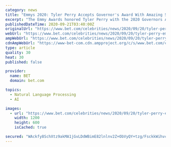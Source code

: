 ```yaml
---
category: news
title: "Emmys 2020: Tyler Perry Accepts Governor's Award With Amazing Speech About His Grandmother’s Quilt"
excerpt: "The Emmy Awards honored Tyler Perry with the 2020 Governors Award in recognition not only for his career achievements but also for the doors he helped to open in the entertainment industry for people of color."
publishedDateTime: 2020-09-21T03:40:00Z
originalUrl: "https://www.bet.com/celebrities/news/2020/09/20/tyler-perry-emmys-2020-governors-award.html#!"
webUrl: "https://www.bet.com/celebrities/news/2020/09/20/tyler-perry-emmys-2020-governors-award.html#!"
ampWebUrl: "https://www.bet.com/celebrities/news/2020/09/20/tyler-perry-emmys-2020-governors-award.amp.html"
cdnAmpWebUrl: "https://www-bet-com.cdn.ampproject.org/c/s/www.bet.com/celebrities/news/2020/09/20/tyler-perry-emmys-2020-governors-award.amp.html"
type: article
quality: 30
heat: 30
published: false

provider:
  name: BET
  domain: bet.com

topics:
  - Natural Language Processing
  - AI

images:
  - url: "https://www.bet.com/celebrities/news/2020/09/20/tyler-perry-emmys-2020-governors-award/_jcr_content/image.large2x1image.dimg/__1600658301168__1600658181317/092020-celebs-tyler-perry-emmys-2020-governors-award.jpg"
    width: 1200
    height: 600
    isCached: true

secured: "WAckfy8SchXtz9akMA1jGvLDdWBimE82lnlnv2Z+ObVyQY+tzg/FsckkWihvc56f4iIK/GYYJN6Da7MxGFnNLchVKrSc4qFOl6sSxeveHHAvdRKTmVGz38Sb3lkJ1t1h60ChfSLBzOkiVlgbAiFPHcllV1Klf0FlqEeCJwADsI4PE1ko2Kuw/Iiv32IT01vE8Hn4z/J7v1CIQlUr481ixZ3pvk9XdW4Qnslnum7mUlCRwY47IzOjOL8DhO2wpPCbzjLkTwWTWpAeoS9iw0w/3BCQxKtqhKM5zi0SFLJZUGxHIi5MfRiAswl+GrGflGbpI0UXXTReddDKuxFC4biXuDmQvxzB3EzbT3viiST+UJk=;L7t7Y/0cyFeM1PEA5rt7CQ=="
---
```


